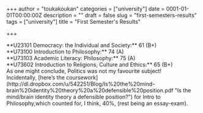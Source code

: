 +++
author = "toukakoukan"
categories = ["university"]
date = 0001-01-01T00:00:00Z
description = ""
draft = false
slug = "first-semesters-results"
tags = ["university"]
title = "First Semester's Results"

+++

<div id="_mcePaste">**U23101 Democracy: the Individual and Society:** 61 (B+)</div><div id="_mcePaste">**U73100 Introduction to Philosophy:** 74 (A)</div><div id="_mcePaste">**U73103 Academic Literacy: Philosophy:** 75 (A)</div><div id="_mcePaste">**U73602 Introduction to Religions, Culture and Ethics:** 65 (B+)</div><div>As one might conclude, Politics was not my favourite subject!</div><div>Incidentally, [here’s the coursework](http://dl.dropbox.com/u/542251/Blog/Is%20the%20mind-brain%20identity%20theory%20a%20defensible%20position.pdf "Is the mind/brain identity theory a defensible position?") for Intro to Philosophy,which counted for, I think, 40%, (rest being an essay-exam).</div>

